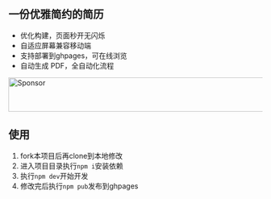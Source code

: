 ## 一份优雅简约的简历
- 优化构建，页面秒开无闪烁
- 自适应屏幕兼容移动端
- 支持部署到ghpages，可在线浏览
- 自动生成 PDF，全自动化流程

<a target='_blank' rel='nofollow' href='https://app.codesponsor.io/link/3bvxELAxnq8r4wheFyRkED8U/gwuhaolin/resume'>
  <img alt='Sponsor' width='888' height='68' src='https://app.codesponsor.io/embed/3bvxELAxnq8r4wheFyRkED8U/gwuhaolin/resume.svg' />
</a>

## 使用
1. fork本项目后再clone到本地修改
2. 进入项目目录执行`npm i`安装依赖
3. 执行`npm dev`开始开发
4. 修改完后执行`npm pub`发布到ghpages
